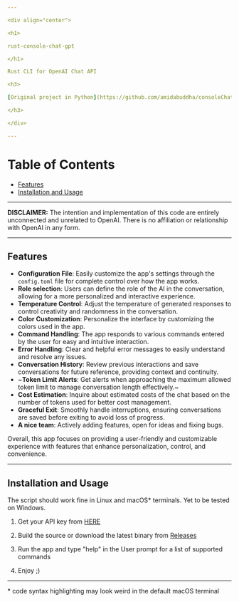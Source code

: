 ```yaml
---

<div align="center">

<h1>

rust-console-chat-gpt

</h1>

Rust CLI for OpenAI Chat API

<h3>

[Original project in Python](https://github.com/amidabuddha/consoleChatGPT)

</h3>

</div>

---
```


# Table of Contents

- [Features](#features)
- [Installation and Usage](#installation-and-usage)

---

**DISCLAIMER:**
The intention and implementation of this code are entirely unconnected and unrelated to OpenAI. There is no affiliation or relationship with OpenAI in any form.

---

## Features

- **Configuration File**: Easily customize the app's settings through the `config.toml` file for complete control over how the app works.
- **Role selection**: Users can define the role of the AI in the conversation, allowing for a more personalized and interactive experience.
- **Temperature Control**: Adjust the temperature of generated responses to control creativity and randomness in the conversation.
- **Color Customization**: Personalize the interface by customizing the colors used in the app.
- **Command Handling**: The app responds to various commands entered by the user for easy and intuitive interaction.
- **Error Handling**: Clear and helpful error messages to easily understand and resolve any issues.
- **Conversation History**: Review previous interactions and save conversations for future reference, providing context and continuity.
- ~**Token Limit Alerts**: Get alerts when approaching the maximum allowed token limit to manage conversation length effectively.~
- **Cost Estimation**: Inquire about estimated costs of the chat based on the number of tokens used for better cost management.
- **Graceful Exit**: Smoothly handle interruptions, ensuring conversations are saved before exiting to avoid loss of progress.
- **A nice team**: Actively adding features, open for ideas and fixing bugs.

Overall, this app focuses on providing a user-friendly and customizable experience with features that enhance personalization, control, and convenience.

---

## Installation and Usage

The script should work fine in Linux and macOS* terminals. Yet to be tested on Windows.

1. Get your API key from [HERE](https://platform.openai.com/account/api-keys)

2. Build the source or download the latest binary from [Releases](https://github.com/amidabuddha/rust-console-chat-gpt/releases)

3. Run the app and type "help" in the User prompt for a list of supported commands

4. Enjoy ;)

---
\* code syntax highlighting may look weird in the default macOS terminal
